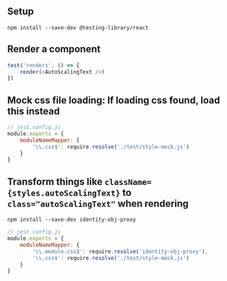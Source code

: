 ## Setup
```console
npm install --save-dev @testing-library/react
```

## Render a component
```js
test('renders', () => {
    render(<AutoScalingText />)
})
```

## Mock css file loading: If loading css found, load this instead
```js
// jest.config.js
module.exports = {
    moduleNameMapper: {
        '\\.css$': require.resolve('./test/style-mock.js')
    }
}
``` 

## Transform things like `className={styles.autoScalingText}` to `class="autoScalingText"` when rendering
```console
npm install --save-dev identity-obj-proxy
```
```js
// jest.config.js
module.exports = {
    moduleNameMapper: {
        '\\.module.css$': require.resolve('identity-obj-proxy'),
        '\\.css$': require.resolve('./test/style-mock.js')
    }
}
``` 
